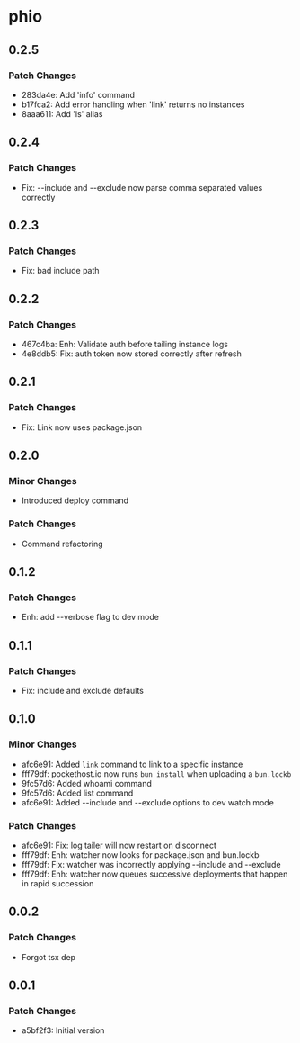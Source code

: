 # phio

## 0.2.5

### Patch Changes

- 283da4e: Add 'info' command
- b17fca2: Add error handling when 'link' returns no instances
- 8aaa611: Add 'ls' alias

## 0.2.4

### Patch Changes

- Fix: --include and --exclude now parse comma separated values correctly

## 0.2.3

### Patch Changes

- Fix: bad include path

## 0.2.2

### Patch Changes

- 467c4ba: Enh: Validate auth before tailing instance logs
- 4e8ddb5: Fix: auth token now stored correctly after refresh

## 0.2.1

### Patch Changes

- Fix: Link now uses package.json

## 0.2.0

### Minor Changes

- Introduced deploy command

### Patch Changes

- Command refactoring

## 0.1.2

### Patch Changes

- Enh: add --verbose flag to dev mode

## 0.1.1

### Patch Changes

- Fix: include and exclude defaults

## 0.1.0

### Minor Changes

- afc6e91: Added `link` command to link to a specific instance
- fff79df: pockethost.io now runs `bun install` when uploading a `bun.lockb`
- 9fc57d6: Added whoami command
- 9fc57d6: Added list command
- afc6e91: Added --include and --exclude options to dev watch mode

### Patch Changes

- afc6e91: Fix: log tailer will now restart on disconnect
- fff79df: Enh: watcher now looks for package.json and bun.lockb
- fff79df: Fix: watcher was incorrectly applying --include and --exclude
- fff79df: Enh: watcher now queues successive deployments that happen in rapid succession

## 0.0.2

### Patch Changes

- Forgot tsx dep

## 0.0.1

### Patch Changes

- a5bf2f3: Initial version
